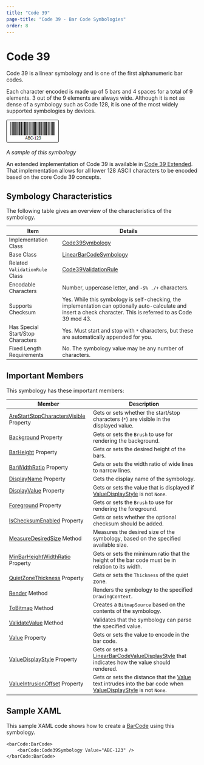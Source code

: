 ```yaml
---
title: "Code 39"
page-title: "Code 39 - Bar Code Symbologies"
order: 8
---
```

# Code 39

Code 39 is a linear symbology and is one of the first alphanumeric bar codes.

Each character encoded is made up of 5 bars and 4 spaces for a total of 9 elements.  3 out of the 9 elements are always wide.  Although it is not as dense of a symbology such as Code 128, it is one of the most widely supported symbologies by devices.

![Screenshot](../images/symbology-code39.gif)

*A sample of this symbology*

An extended implementation of Code 39 is available in [Code 39 Extended](code39-extended.md).  That implementation allows for all lower 128 ASCII characters to be encoded based on the core Code 39 concepts.

## Symbology Characteristics

The following table gives an overview of the characteristics of the symbology.

| Item | Details |
|-----|-----|
| Implementation Class | [Code39Symbology](xref:@ActiproUIRoot.Controls.BarCode.Code39Symbology) |
| Base Class | [LinearBarCodeSymbology](xref:@ActiproUIRoot.Controls.BarCode.LinearBarCodeSymbology) |
| Related `ValidationRule` Class | [Code39ValidationRule](xref:@ActiproUIRoot.Controls.BarCode.ValidationRules.Code39ValidationRule) |
| Encodable Characters | Number, uppercase letter, and `-$% ./+` characters. |
| Supports Checksum | Yes.  While this symbology is self-checking, the implementation can optionally auto-calculate and insert a check character.  This is referred to as Code 39 mod 43. |
| Has Special Start/Stop Characters | Yes.  Must start and stop with `*` characters, but these are automatically appended for you. |
| Fixed Length Requirements | No.  The symbology value may be any number of characters. |

## Important Members

This symbology has these important members:

| Member | Description |
|-----|-----|
| [AreStartStopCharactersVisible](xref:@ActiproUIRoot.Controls.BarCode.Code39Symbology.AreStartStopCharactersVisible) Property | Gets or sets whether the start/stop characters (`*`) are visible in the displayed value. |
| [Background](xref:@ActiproUIRoot.Controls.BarCode.BarCodeSymbology.Background) Property | Gets or sets the `Brush` to use for rendering the background. |
| [BarHeight](xref:@ActiproUIRoot.Controls.BarCode.LinearBarCodeSymbology.BarHeight) Property | Gets or sets the desired height of the bars. |
| [BarWidthRatio](xref:@ActiproUIRoot.Controls.BarCode.LinearBarCodeSymbology.BarWidthRatio) Property | Gets or sets the width ratio of wide lines to narrow lines. |
| [DisplayName](xref:@ActiproUIRoot.Controls.BarCode.BarCodeSymbology.DisplayName) Property | Gets the display name of the symbology. |
| [DisplayValue](xref:@ActiproUIRoot.Controls.BarCode.LinearBarCodeSymbology.DisplayValue) Property | Gets or sets the value that is displayed if [ValueDisplayStyle](xref:@ActiproUIRoot.Controls.BarCode.LinearBarCodeSymbology.ValueDisplayStyle) is not `None`. |
| [Foreground](xref:@ActiproUIRoot.Controls.BarCode.BarCodeSymbology.Foreground) Property | Gets or sets the `Brush` to use for rendering the foreground. |
| [IsChecksumEnabled](xref:@ActiproUIRoot.Controls.BarCode.Code39Symbology.IsChecksumEnabled) Property | Gets or sets whether the optional checksum should be added. |
| [MeasureDesiredSize](xref:@ActiproUIRoot.Controls.BarCode.BarCodeSymbology.MeasureDesiredSize*) Method | Measures the desired size of the symbology, based on the specified available size. |
| [MinBarHeightWidthRatio](xref:@ActiproUIRoot.Controls.BarCode.LinearBarCodeSymbology.MinBarHeightWidthRatio) Property | Gets or sets the minimum ratio that the height of the bar code must be in relation to its width. |
| [QuietZoneThickness](xref:@ActiproUIRoot.Controls.BarCode.LinearBarCodeSymbology.QuietZoneThickness) Property | Gets or sets the `Thickness` of the quiet zone. |
| [Render](xref:@ActiproUIRoot.Controls.BarCode.BarCodeSymbology.Render*) Method | Renders the symbology to the specified `DrawingContext`. |
| [ToBitmap](xref:@ActiproUIRoot.Controls.BarCode.BarCodeSymbology.ToBitmap*) Method | Creates a `BitmapSource` based on the contents of the symbology. |
| [ValidateValue](xref:@ActiproUIRoot.Controls.BarCode.BarCodeSymbology.ValidateValue*) Method | Validates that the symbology can parse the specified value. |
| [Value](xref:@ActiproUIRoot.Controls.BarCode.BarCodeSymbology.Value) Property | Gets or sets the value to encode in the bar code. |
| [ValueDisplayStyle](xref:@ActiproUIRoot.Controls.BarCode.LinearBarCodeSymbology.ValueDisplayStyle) Property | Gets or sets a [LinearBarCodeValueDisplayStyle](xref:@ActiproUIRoot.Controls.BarCode.LinearBarCodeValueDisplayStyle) that indicates how the value should rendered. |
| [ValueIntrusionOffset](xref:@ActiproUIRoot.Controls.BarCode.LinearBarCodeSymbology.ValueIntrusionOffset) Property | Gets or sets the distance that the [Value](xref:@ActiproUIRoot.Controls.BarCode.BarCodeSymbology.Value) text intrudes into the bar code when [ValueDisplayStyle](xref:@ActiproUIRoot.Controls.BarCode.LinearBarCodeSymbology.ValueDisplayStyle) is not `None`. |

## Sample XAML

This sample XAML code shows how to create a [BarCode](xref:@ActiproUIRoot.Controls.BarCode.BarCode) using this symbology.

```xaml
<barCode:BarCode>
	<barCode:Code39Symbology Value="ABC-123" />
</barCode:BarCode>
```
